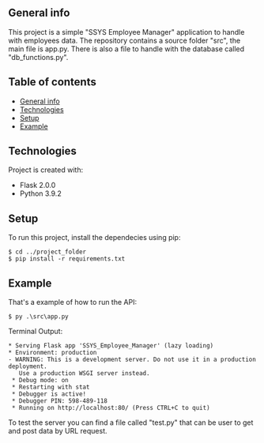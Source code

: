 ## General info
This project is a simple "SSYS Employee Manager" application to handle with employees data. The repository contains a source folder "src", the main file is app.py. There is also a file to handle with the database called "db_functions.py".

## Table of contents
* [General info](#general-info)
* [Technologies](#technologies)
* [Setup](#setup)
* [Example](#example)

	
## Technologies
Project is created with:
* Flask 2.0.0
* Python 3.9.2
	
## Setup
To run this project, install the dependecies using pip:

```
$ cd ../project_folder
$ pip install -r requirements.txt

```

## Example
That's a example of how to run the API:

```
$ py .\src\app.py

```

Terminal Output:

```
* Serving Flask app 'SSYS_Employee_Manager' (lazy loading)
* Environment: production
- WARNING: This is a development server. Do not use it in a production deployment.
   Use a production WSGI server instead.
 * Debug mode: on
 * Restarting with stat
 * Debugger is active!
 * Debugger PIN: 598-489-118
 * Running on http://localhost:80/ (Press CTRL+C to quit)
```

To test the server you can find a file called "test.py" that can be user to get and post data by URL request.